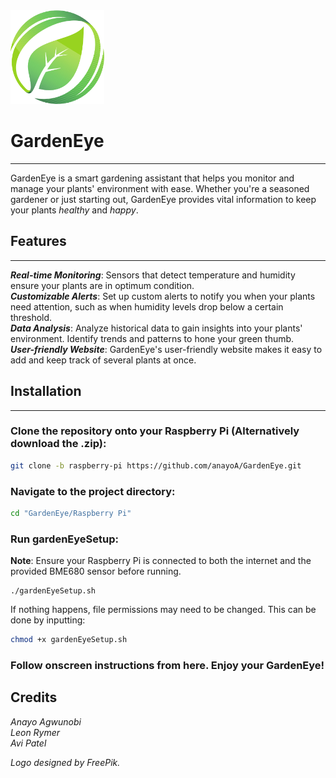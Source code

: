 <img src="/misc/Logo.png" alt="Designed by FreePik" title="GardenEye Logo" width="150">


# GardenEye
___
GardenEye is a smart gardening assistant that helps you monitor and manage your plants' environment with ease. Whether you're a
seasoned gardener or just starting out, GardenEye provides vital information to keep your plants *healthy* and *happy*.

## Features
___
***Real-time Monitoring***: Sensors that detect temperature and humidity ensure your plants are in optimum condition.  
***Customizable Alerts***: Set up custom alerts to notify you when your plants need attention, such as when humidity
levels drop below a certain threshold.  
***Data Analysis***: Analyze historical data to gain insights into your plants' environment. Identify
trends and patterns to hone your green thumb.  
***User-friendly Website***: GardenEye's user-friendly website makes it easy to add and keep track of several plants at once.

## Installation
___
### Clone the repository onto your Raspberry Pi (Alternatively download the .zip):

```bash
git clone -b raspberry-pi https://github.com/anayoA/GardenEye.git
```

### Navigate to the project directory:

```bash
cd "GardenEye/Raspberry Pi"
```

### Run gardenEyeSetup:

**Note**: Ensure your Raspberry Pi is connected to both the internet and the provided BME680 sensor before running.
```
./gardenEyeSetup.sh
```
If nothing happens, file permissions may need to be changed. This can be done by inputting:
```bash
chmod +x gardenEyeSetup.sh
```
### Follow onscreen instructions from here. Enjoy your GardenEye!


## Credits

*Anayo Agwunobi*  
*Leon Rymer*  
*Avi Patel*  

*Logo designed by FreePik.*
